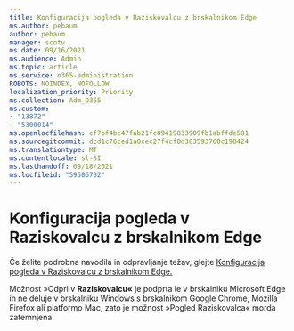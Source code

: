 ```yaml
---
title: Konfiguracija pogleda v Raziskovalcu z brskalnikom Edge
ms.author: pebaum
author: pebaum
manager: scotv
ms.date: 09/16/2021
ms.audience: Admin
ms.topic: article
ms.service: o365-administration
ROBOTS: NOINDEX, NOFOLLOW
localization_priority: Priority
ms.collection: Adm_O365
ms.custom:
- "13872"
- "5300014"
ms.openlocfilehash: cf7bf4bc47fab21fc09419833909fb1abffde581
ms.sourcegitcommit: dcd1c76ced1a0cec27f4cf8d383593760c198424
ms.translationtype: MT
ms.contentlocale: sl-SI
ms.lasthandoff: 09/18/2021
ms.locfileid: "59506702"
---
```

# <a name="configure-view-in-file-explorer-with-edge"></a>Konfiguracija pogleda v Raziskovalcu z brskalnikom Edge

Če želite podrobna navodila in odpravljanje težav, glejte [Konfiguracija pogleda v Raziskovalcu z brskalnikom Edge.](https://docs.microsoft.com/SharePoint/sharepoint-view-in-edge#configure-view-in-file-explorer-with-edge)

Možnost »Odpri v **Raziskovalcu«** je podprta le v brskalniku Microsoft Edge in ne deluje v brskalniku Windows  s brskalnikom Google Chrome, Mozilla Firefox ali platformo Mac, zato je možnost »Pogled Raziskovalca« morda zatemnjena.